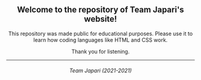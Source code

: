 <h2 align="center">Welcome to the repository of Team Japari's website!</h2>
<p align="center">This repository was made public for educational purposes. Please use it to learn how coding languages like HTML and CSS work.</p>
<p align="center">Thank you for listening.</p>
<hr>
<h6 align="center">Team Japari (2021-2021)</h6>
